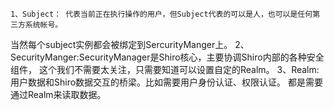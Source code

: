     1、Subject： 代表当前正在执行操作的用户，但Subject代表的可以是人，也可以是任何第三方系统帐号。
当然每个subject实例都会被绑定到SercurityManger上。
    2、SecurityManger:SecurityManager是Shiro核心，主要协调Shiro内部的各种安全组件，
这个我们不需要太关注，只需要知道可以设置自定的Realm。
    3、Realm:用户数据和Shiro数据交互的桥梁。比如需要用户身份认证、权限认证。
都是需要通过Realm来读取数据。